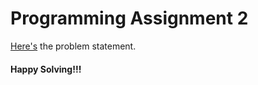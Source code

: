 # Programming Assignment 2

[Here's](https://www.cse.iitb.ac.in/~shivaram/teaching/cs747-a2020/pa-2/programming-assignment-2.html) the  problem statement.

#### Happy Solving!!! 